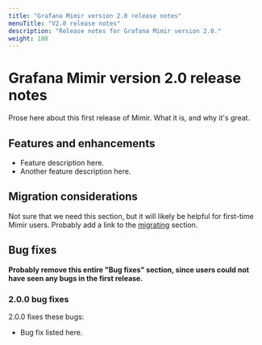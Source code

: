 ```yaml
---
title: "Grafana Mimir version 2.0 release notes"
menuTitle: "V2.0 release notes"
description: "Release notes for Grafana Mimir version 2.0."
weight: 100
---
```


# Grafana Mimir version 2.0 release notes

Prose here about this first release of Mimir. What it is, and why it's great.

## Features and enhancements

- Feature description here.
- Another feature description here.

## Migration considerations

Not sure that we need this section, but it will likely be helpful for first-time Mimir users. Probably add a link to the [migrating](../../migrating/) section.

## Bug fixes

**Probably remove this entire "Bug fixes" section, since users could not have seen any bugs in the first release.**

### 2.0.0 bug fixes

2.0.0 fixes these bugs:

- Bug fix listed here.
